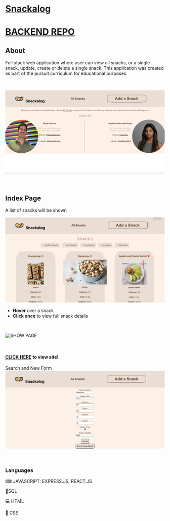 # [Snackalog](http://localhost:3000/)

# [BACKEND REPO](https://github.com/arerimr/snack-a-log-backend)

## About
Full stack web application where user can view all snacks, or a single snack, update, create or delete a single snack. This application was created as part of the pursuit curriculum for educational purposes.

<br>

![HOME PAGE](./src/assets/home.png)

<br>

## Index Page
A list of snacks will be shown

![INDEX PAGE](./src/assets/index.png)

* **Hover** over a snack
* **Click once** to view full snack details

<br>

![SHOW PAGE]()

<br>

#### [CLICK HERE](http://localhost:3000/) to view site!
Search and New Form
![FORM](./src/assets/form.png)

<br>

### Languages
<p>⌨ JAVASCRIPT: EXPRESS.JS, REACT.JS</p>
<p>🍩SQL</p>
<p>💻 HTML</p>
🎨 CSS